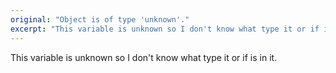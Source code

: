```yaml
---
original: "Object is of type 'unknown'."
excerpt: "This variable is unknown so I don't know what type it or if is in it."
---
```


This variable is unknown so I don't know what type it or if is in it.
